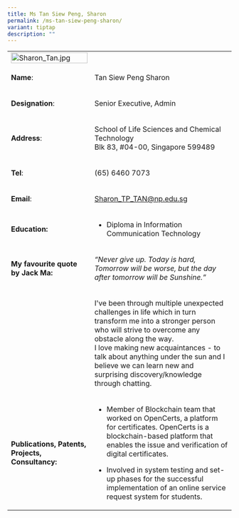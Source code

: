 ```yaml
---
title: Ms Tan Siew Peng, Sharon
permalink: /ms-tan-siew-peng-sharon/
variant: tiptap
description: ""
---
```

<table>
<tbody>
<tr>
<td rowspan="1" colspan="1">
<div class="isomer-image-wrapper">
<img style="width: 100%" height="auto" width="100%" alt="Sharon_Tan.jpg" src="https://graduation.np.edu.sg/staffdirectory/lsct/PublishingImages/Sharon_Tan.jpg">
</div>
</td>
<td rowspan="1" colspan="1">
<p></p>
</td>
</tr>
<tr>
<td rowspan="1" colspan="1">
<p><strong>Name</strong>:&nbsp;&nbsp;&nbsp;&nbsp;&nbsp;&nbsp;&nbsp;&nbsp;&nbsp;&nbsp;&nbsp;&nbsp;&nbsp;&nbsp;&nbsp;&nbsp;&nbsp;&nbsp;&nbsp;&nbsp;&nbsp;&nbsp;&nbsp;&nbsp;&nbsp;</p>
</td>
<td rowspan="1" colspan="1">
<p>​Tan Siew Peng Sharon</p>
</td>
</tr>
<tr>
<td rowspan="1" colspan="1">
<p>​<strong>Designation</strong>:</p>
</td>
<td rowspan="1" colspan="1">
<p>​Senior Executive, Admin</p>
</td>
</tr>
<tr>
<td rowspan="1" colspan="1">
<p><strong>Address</strong>: ​</p>
</td>
<td rowspan="1" colspan="1">
<p>School of Life Sciences and Chemical Technology
<br>Blk 83, #04-00, Singapore 599489​</p>
</td>
</tr>
<tr>
<td rowspan="1" colspan="1">
<p><strong>Tel</strong>: &nbsp;&nbsp;&nbsp; ​</p>
</td>
<td rowspan="1" colspan="1">
<p>(65) 6460 7073</p>
</td>
</tr>
<tr>
<td rowspan="1" colspan="1">
<p><strong>Email</strong>: ​</p>
</td>
<td rowspan="1" colspan="1">
<p><a href="mailto:Sharon_SP_TAN@np.edu.sg" rel="noopener noreferrer nofollow" target="_blank">Sharon_TP_TAN@np.edu.sg</a>
</p>
</td>
</tr>
<tr>
<td rowspan="1" colspan="1">
<p><strong>Education:</strong>
</p>
</td>
<td rowspan="1" colspan="1">
<ul data-tight="true" class="tight">
<li>
<p>Diploma in Information Communication Technology</p>
</li>
</ul>
</td>
</tr>
<tr>
<td rowspan="1" colspan="1">
<p><strong>My favourite quote by Jack Ma:</strong>
</p>
</td>
<td rowspan="1" colspan="1">
<p><em>“Never give up. Today is hard, Tomorrow will be worse, but the day after tomorrow will be Sunshine.”</em>
</p>
</td>
</tr>
<tr>
<td rowspan="1" colspan="1">
<p></p>
</td>
<td rowspan="1" colspan="1">
<p>I've been through multiple unexpected challenges in life which in turn
transform me into a stronger person who will strive to overcome any obstacle
along the way.
<br>I love making new acquaintances - to talk about anything under the sun
and I believe we can learn new and surprising discovery/knowledge through
chatting.</p>
</td>
</tr>
<tr>
<td rowspan="1" colspan="1">
<p><strong>Publications, Patents, Projects, Consultancy:</strong>
</p>
</td>
<td rowspan="1" colspan="1">
<ul data-tight="true" class="tight">
<li>
<p>Member of Blockchain team that worked on OpenCerts, a platform for certificates.
OpenCerts is a blockchain-based platform that enables the issue and verification
of digital certificates.</p>
</li>
<li>
<p>​Involved in system testing and set-up phases for the successful implementation
of an online service request system for students.</p>
</li>
</ul>
</td>
</tr>
</tbody>
</table>
<p></p>